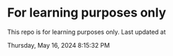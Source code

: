# For learning purposes only
This repo is for learning purposes only.
Last updated at

Thursday, May 16, 2024 8:15:32 PM


